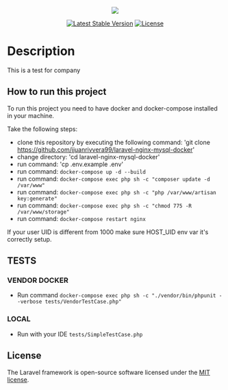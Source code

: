 <p align="center"><img src="https://laravel.com/assets/img/components/logo-laravel.svg"></p>

<p align="center">
<a href="https://packagist.org/packages/laravel/framework"><img src="https://poser.pugx.org/laravel/framework/v/stable.svg" alt="Latest Stable Version"></a>
<a href="https://packagist.org/packages/laravel/framework"><img src="https://poser.pugx.org/laravel/framework/license.svg" alt="License"></a>
</p>

# Description

This is a test for company 

## How to run this project

To run this project you need to have docker and docker-compose installed in your machine.

Take the following steps:

- clone this repository by executing the following command: 'git clone https://github.com/jjuanrivvera99/laravel-nginx-mysql-docker'
- change directory: 'cd laravel-nginx-mysql-docker'
- run command: 'cp .env.example .env'
- run command: `docker-compose up -d --build`
- run command: `docker-compose exec php sh -c "composer update -d /var/www" `
- run command: `docker-compose exec php sh -c "php /var/www/artisan key:generate" `
- run command: `docker-compose exec php sh -c "chmod 775 -R /var/www/storage" `
- run command: `docker-compose restart nginx`

If your user UID is different from 1000 make sure HOST_UID env var it's correctly setup.

## TESTS
### VENDOR DOCKER
- Run command `docker-compose exec php sh -c "./vendor/bin/phpunit --verbose tests/VendorTestCase.php"`

### LOCAL
- Run with your IDE `tests/SimpleTestCase.php`

## License

The Laravel framework is open-source software licensed under the [MIT license](https://opensource.org/licenses/MIT).
